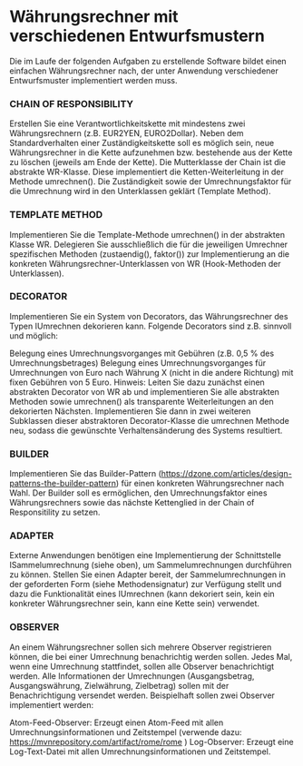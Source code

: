 # Währungsrechner mit verschiedenen Entwurfsmustern

Die im Laufe der folgenden Aufgaben zu erstellende Software bildet einen einfachen Währungsrechner nach, der unter Anwendung verschiedener Entwurfsmuster implementiert werden muss. 
### CHAIN OF RESPONSIBILITY

Erstellen Sie eine Verantwortlichkeitskette mit mindestens zwei Währungsrechnern (z.B. EUR2YEN, EURO2Dollar). Neben dem Standardverhalten einer Zuständigkeitskette soll es möglich sein, neue Währungsrechner in die Kette aufzunehmen bzw. bestehende aus der Kette zu löschen (jeweils am Ende der Kette). Die Mutterklasse der Chain ist die abstrakte WR-Klasse. Diese implementiert die Ketten-Weiterleitung in der Methode umrechnen(). Die Zuständigkeit sowie der Umrechnungsfaktor für die Umrechnung wird in den Unterklassen geklärt (Template Method).

### TEMPLATE METHOD

Implementieren Sie die Template-Methode umrechnen() in der abstrakten Klasse WR. Delegieren Sie ausschließlich die für die jeweiligen Umrechner spezifischen Methoden (zustaendig(), faktor()) zur Implementierung an die konkreten Währungsrechner-Unterklassen von WR (Hook-Methoden der Unterklassen).

### DECORATOR

Implementieren Sie ein System von Decorators, das Währungsrechner des Typen IUmrechnen dekorieren kann. Folgende Decorators sind z.B. sinnvoll und möglich:

Belegung eines Umrechnungsvorganges mit Gebühren (z.B. 0,5 % des Umrechnungsbetrages)
Belegung eines Umrechnungsvorganges für Umrechnungen von Euro nach Währung X (nicht in die andere Richtung) mit fixen Gebühren von 5 Euro.
Hinweis: Leiten Sie dazu zunächst einen abstrakten Decorator von WR ab und implementieren Sie alle abstrakten Methoden sowie umrechnen() als transparente Weiterleitungen an den dekorierten Nächsten. Implementieren Sie dann in zwei weiteren Subklassen dieser abstraktoren Decorator-Klasse die umrechnen Methode neu, sodass die gewünschte Verhaltensänderung des Systems resultiert.

### BUILDER

Implementieren Sie das Builder-Pattern (https://dzone.com/articles/design-patterns-the-builder-pattern) für einen konkreten Währungsrechner nach Wahl. Der Builder soll es ermöglichen, den Umrechnungsfaktor eines Währungsrechners sowie das nächste Kettenglied in der Chain of Responsitility zu setzen.

### ADAPTER

Externe Anwendungen benötigen eine Implementierung der Schnittstelle ISammelumrechnung (siehe oben), um Sammelumrechnungen durchführen zu können. Stellen Sie einen Adapter bereit, der Sammelumrechnungen in der geforderten Form (siehe Methodensignatur) zur Verfügung stellt und dazu die Funktionalität eines IUmrechnen (kann dekoriert sein, kein ein konkreter Währungsrechner sein, kann eine Kette sein) verwendet.

### OBSERVER

An einem Währungsrechner sollen sich mehrere Observer registrieren können, die bei einer Umrechnung benachrichtig werden sollen. Jedes Mal, wenn eine Umrechnung stattfindet, sollen alle Observer benachrichtigt werden. Alle Informationen der Umrechnungen (Ausgangsbetrag, Ausgangswährung, Zielwährung, Zielbetrag) sollen mit der Benachrichtigung versendet werden. Beispielhaft sollen zwei Observer implementiert werden:

Atom-Feed-Observer: Erzeugt einen Atom-Feed mit allen Umrechnungsinformationen und Zeitstempel (verwende dazu: https://mvnrepository.com/artifact/rome/rome )
Log-Observer: Erzeugt eine Log-Text-Datei mit allen Umrechnungsinformationen und Zeitstempel.
